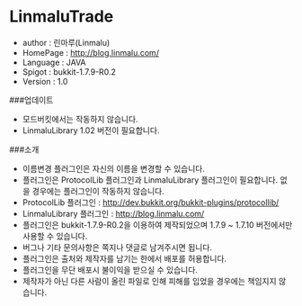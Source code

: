 # LinmaluTrade

 - author : 린마루(Linmalu)
 - HomePage : http://blog.linmalu.com/
 - Language : JAVA
 - Spigot : bukkit-1.7.9-R0.2
 - Version : 1.0

###업데이트
- 모드버킷에서는 작동하지 않습니다.
- LinmaluLibrary 1.02 버전이 필요합니다.

###소개
- 이름변경 플러그인은 자신의 이름을 변경할 수 있습니다.
- 플러그인은 ProtocolLib 플러그인과 LinmaluLibrary 플러그인이 필요합니다. 없을 경우에는 플러그인이 작동하지 않습니다.
- ProtocolLib 플러그인 : http://dev.bukkit.org/bukkit-plugins/protocollib/
- LinmaluLibrary 플러그인 : http://blog.linmalu.com/
- 플러그인은 bukkit-1.7.9-R0.2을 이용하여 제작되었으며 1.7.9 ~ 1.7.10 버전에서만 사용할 수 있습니다.
- 버그나 기타 문의사항은 쪽지나 댓글로 남겨주시면 됩니다.
- 플러그인은 출처와 제작자를 남기는 한에서 배포를 허용합니다.
- 플러그인을 무단 배포시 불이익을 받으실 수 있습니다.
- 제작자가 아닌 다른 사람이 올린 파일로 인해 피해를 입었을 경우에는 책임지지 않습니다.